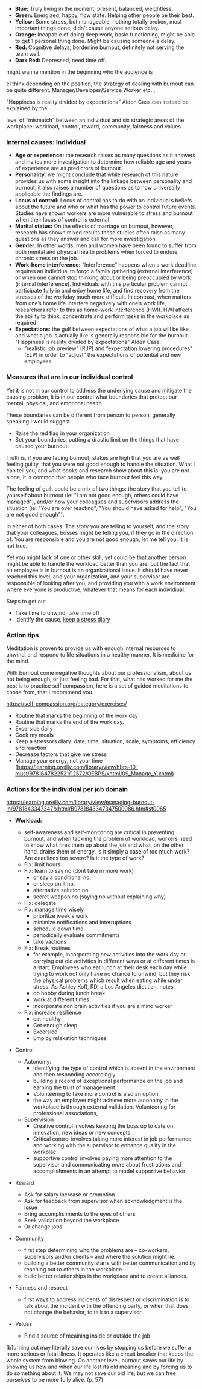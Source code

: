 *   **Blue:** Truly living in the moment, present, balanced, weightless.
*   **Green:** Energized, happy, flow state. Helping other people be their best.
*   **Yellow:** Some stress, but manageable, nothing totally broken, most important things done, didn’t cause anyone serious delay.
*   **Orange:** Incapable of doing deep work, basic functioning, might be able to get 1 personal thing done. Might be causing someone a delay.
*   **Red:** Cognitive delays, borderline burnout, definitely not serving the team well.
*   **Dark Red:** Depressed, need time off.


might wanna mention in the beginning who the audience is


eI think depending on the position, the strategy of dealing with burnout can be quite different. Manager/Developer/Service Worker etc...


"Happiness is reality divided by expectations" Alden Cass.can instead be explained by the

level of “mismatch” between an individual and six strategic areas of the workplace: workload, control, reward, community, fairness and values.

### Internal causes: Individual

* **Age or experience:**  the research raises as many questions as it answers and invites more investigation to determine how reliable age and years of experience are as predictors of burnout.
* **Personality**: we might conclude that while research of this nature provides us with some insight into the linkage between personality and burnout, it also raises a number of questions as to how universally applicable the findings are.
* **Locus of control:** Locus of control has to do with an individual’s beliefs about the future and who or what has the power to control future events. Studies have shown workers are more vulnerable to stress and burnout when their locus of control is external
* **Marital status:** On the effects of marriage on burnout, however, research has shown mixed results.these studies often raise as many questions as they answer and call for more investigation.
* **Gender**: In other words, men and women have been found to suffer from both mental and physical health problems when forced to endure chronic stress on the job. 
* **Work-home interference:** “Interference” happens when a work deadline requires an individual to forgo a family gathering (external interference) or when one cannot stop thinking about or being preoccupied by work (internal interference). Individuals with this particular problem cannot participate fully in and enjoy home life, and find recovery from the stresses of the workday much more difficult. In contrast, when matters from one’s home life interfere negatively with one’s work life, researchers refer to this as home–work interference (HWI). HWI affects the ability to think, concentrate and perform tasks in the workplace as required 
* **Expectations**:  the gulf between expectations of what a job will be like and what a job is actually like is generally responsible for the burnout. "Happiness is reality divided by expectations" Alden Cass.
  *  “realistic job preview” (RJP) and “expectation lowering procedures” (ELP) in order to “adjust” the expectations of potential and new employees.


### Measures that are in our individual control

Yet it is not in our control to address the underlying cause and mitigate the causing problem, it is in our control what boundaries that protect our mental, physical, and emotional health.  

These boundaries can be different from person to person, generally speaking I would suggest.

* Raise the red flag in your organization
* Set your boundaries, putting a drastic limit on the things that have caused your burnout. 



Truth is, if you are facing burnout, stakes are high that you are as well feeling guilty, that you were not good enough to handle the situation. What I can tell you, and what books and research show about this is: you are not alone, it is common that people who face burnout feel this way. 

The feeling of guilt could be a mix of two things: the story that you tell to yourself about burnout (ie: "I am not good enough, others could have managed"), and/or how your colleagues and supervisors address the situation (ie: "You are over reacting", "You should have asked for help", "You are not good enough"). 



In either of both cases: The story you are telling to yourself, and the story that your colleagues, bosses might be telling you, if they go in the direction of: You are responsible and you are not good enough, let me tell you: It is not true.



Yet you might lack of one or other skill, yet could be that another person might be able to handle the workload better than you are, but the fact that an employee is in burnout is an organizational issue. It should have never reached this level, and your organization, and your supervisor are responsible of looking after you, and providing you with a work environment where everyone is productive, whatever that means for each individiual.



Steps to get out

* Take time to unwind, take time off
* Identify the cause, [keep a stress diary](https://learning.oreilly.com/library/view/managing-burnout-in/9781843347347/xhtml/B9781843347347500098.htm#st0030)

### Action tips

Meditation is proven to provide us with enough internal resources to unwind, and respond to life situations in a healthy manner. It is medicine for the mind.

With burnout come negative thoughts about our professionalism, about us not being enough, or just feeling bad. For that, what has worked for me the best is to practice self compassion, here is a set of guided meditations to chose from, that I recommend you. 

<https://self-compassion.org/category/exercises/>



* Routine that marks the beginning of the work day
* Routine that marks the end of the work day. 
* Excersice daily
* Cook my meals
* Keep a stressors diary: date, time, situation, scale, symptoms, efficiency and reaction
* Decrease factors that give me stress
* Manage your energy, not your time (<https://learning.oreilly.com/library/view/hbrs-10-must/9781647822521/12572/OEBPS/xhtml/09_Manage_Y.xhtml)>





### Actions for the individual per job domain

<https://learning.oreilly.com/library/view/managing-burnout-in/9781843347347/xhtml/B9781843347347500086.htm#st0065>

* **Workload:** 
  * self-awareness and self-monitoring are critical in preventing burnout, and when tackling the problem of workload, workers need to know what fires them up about the job and what, on the other hand, drains them of energy. Is it simply a case of too much work? Are deadlines too severe? Is it the type of work?
  * Fix: limit hours
  * Fix: learn to say no (dont take in more work) 
    * or say a conditional no, 
    * or sleep on it no. 
    * alternative solution no
    * secret weapon no (saying no without explaining why)
  * Fix: delegate
  * Fix: manage time wisely
    * prioritize week's work
    * minimize notifications and interruptions
    * schedule down time
    * periodically evaluate commitments
    * take vactions
  * Fix: Break routines
    * for example, incorporating new activities into the work day or carrying out old activities in different ways or at different times is a start. Employees who eat lunch at their desk each day while trying to work not only have no chance to unwind, but they risk the physical problems which result when eating while under stress. As Ashley Koff, RD, a Los Angeles dietitian, notes,
    * do hobby during lunch break
    * work at different times
    * incorporate non brain activities if you are a mind worker
  * Fix: increase resilience
    * eat healthy
    * Get enough sleep
    * Excersice
    * Employ relaxation techniques

      

* Control
  * Autonomy: 
    * Identifying the type of control which is absent in the environment and then responding accordingly. 
    * building a record of exceptional performance on the job and earning the trust of management.
    * Volunteering to take more control is also an option.
    * the way an employee might achieve more autonomy in the workplace is through external validation. Volunteering for professional associations, 
  * Supervision
    * Creative control involves keeping the boss up to date on innovation, new ideas or new concepts
    * Critical control involves taking more interest in job performance and working with the supervisor to enhance quality in the workplac
    * supportive control involves paying more attention to the supervisor and communicating more about frustrations and accomplishments in an attempt to model supportive behavior
* Reward
  * Ask for salary increase or promotion
  * Ask for feedback from supervisor when acknowledgment is the issue
  * Bring accomplishments to the eyes of others
  * Seek validation beyond the workplace
  * Or change jobs
* Community
  *  first step determining who the problems are – co-workers, supervisors and/or clients – and where the solution might lie.
  * building a better community starts with better communication and by reaching out to others in the workplace.
  * build better relationships in the workplace and to create alliances.
* Fairness and respect
  * first ways to address incidents of disrespect or discrimination is to talk about the incident with the offending party, or when that does not change the behavior, to talk to a supervisor.
* Values
  * Find a source of meaining inside or outside the job





[b]urning out may literally save our lives by stopping us before we suffer a more serious or fatal illness. It operates like a circuit breaker that keeps the whole system from blowing. On another level, burnout saves our life by showing us how and when our life lost its old meaning and by forcing us to do something about it. We may not save our old life, but we can free ourselves to be more fully alive. (p. 57)